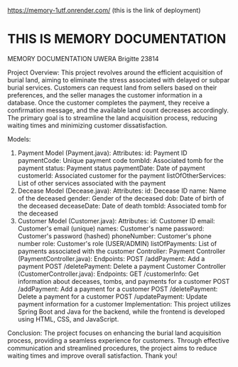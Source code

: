 https://memory-1utf.onrender.com/  (this is the link of deployment)


THIS IS MEMORY DOCUMENTATION
===========================
MEMORY DOCUMENTATION
UWERA Brigitte 23814

Project Overview:
This project revolves around the efficient acquisition of burial land, aiming to eliminate the stress associated with delayed or subpar burial services. Customers can request land from sellers based on their preferences, and the seller manages the customer information in a database. Once the customer completes the payment, they receive a confirmation message, and the available land count decreases accordingly. The primary goal is to streamline the land acquisition process, reducing waiting times and minimizing customer dissatisfaction.

Models:
1. Payment Model (Payment.java):
Attributes:
id: Payment ID
paymentCode: Unique payment code
tombId: Associated tomb for the payment
status: Payment status
paymentDate: Date of payment
customerId: Associated customer for the payment
listOfOtherServices: List of other services associated with the payment
2. Decease Model (Decease.java):
Attributes:
id: Decease ID
name: Name of the deceased
gender: Gender of the deceased
dob: Date of birth of the deceased
deceaseDate: Date of death
tombId: Associated tomb for the deceased
3. Customer Model (Customer.java):
Attributes:
id: Customer ID
email: Customer's email (unique)
names: Customer's name
password: Customer's password (hashed)
phoneNumber: Customer's phone number
role: Customer's role (USER/ADMIN)
listOfPayments: List of payments associated with the customer
Controller:
Payment Controller (PaymentController.java):
Endpoints:
POST /addPayment: Add a payment
POST /deletePayment: Delete a payment
Customer Controller (CustomerController.java):
Endpoints:
GET /customerInfo: Get information about deceases, tombs, and payments for a customer
POST /addPayment: Add a payment for a customer
POST /deletePayment: Delete a payment for a customer
POST /updatePayment: Update payment information for a customer
Implementation:
This project utilizes Spring Boot and Java for the backend, while the frontend is developed using HTML, CSS, and JavaScript.
 

Conclusion:
The project focuses on enhancing the burial land acquisition process, providing a seamless experience for customers. Through effective communication and streamlined procedures, the project aims to reduce waiting times and improve overall satisfaction.
Thank you!
